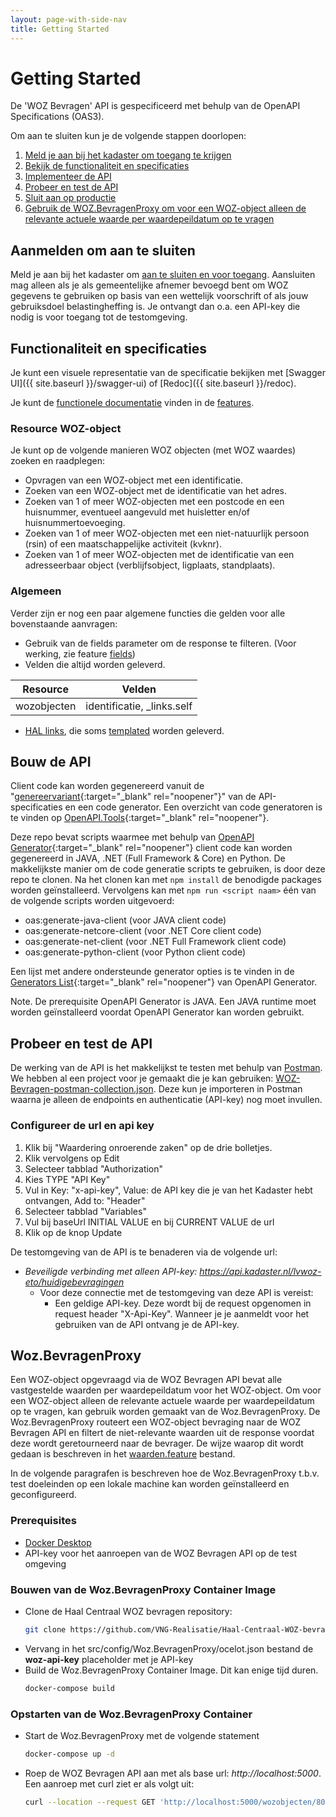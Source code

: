 ```yaml
---
layout: page-with-side-nav
title: Getting Started
---
```

# Getting Started

De 'WOZ Bevragen' API is gespecificeerd met behulp van de OpenAPI Specifications (OAS3).

Om aan te sluiten kun je de volgende stappen doorlopen:
1. [Meld je aan bij het kadaster om toegang te krijgen](#aanmelden-om-aan-te-sluiten)
2. [Bekijk de functionaliteit en specificaties](#functionaliteit-en-specificaties)
3. [Implementeer de API](#bouw-de-api)
4. [Probeer en test de API](#probeer-en-test-de-api)
5. [Sluit aan op productie](#aansluiten-op-productie)
6. [Gebruik de WOZ.BevragenProxy om voor een WOZ-object alleen de relevante actuele waarde per waardepeildatum op te vragen](#wozbevragenproxy)

## Aanmelden om aan te sluiten
Meld je aan bij het kadaster om [aan te sluiten en voor toegang](https://www.kadaster.nl/zakelijk/producten/adressen-en-gebouwen/woz-api-huidige-bevragingen). Aansluiten mag alleen als je als gemeentelijke afnemer bevoegd bent om WOZ gegevens te gebruiken op basis van een wettelijk voorschrift of als jouw gebruiksdoel belastingheffing is. Je ontvangt dan o.a. een API-key die nodig is voor toegang tot de testomgeving. 

## Functionaliteit en specificaties
Je kunt een visuele representatie van de specificatie bekijken met [Swagger UI]({{ site.baseurl }}/swagger-ui) of [Redoc]({{ site.baseurl }}/redoc).

Je kunt de [functionele documentatie](./features) vinden in de [features](./features).

### Resource WOZ-object 
Je kunt op de volgende manieren WOZ objecten (met WOZ waardes) zoeken en raadplegen:

- Opvragen van een WOZ-object met een identificatie.
- Zoeken van een WOZ-object met de identificatie van het adres.
- Zoeken van 1 of meer WOZ-objecten met een postcode en een huisnummer, eventueel aangevuld met huisletter en/of huisnummertoevoeging.
- Zoeken van 1 of meer WOZ-objecten met een niet-natuurlijk persoon (rsin) of een maatschappelijke activiteit (kvknr).
- Zoeken van 1 of meer WOZ-objecten met de identificatie van een adresseerbaar object (verblijfsobject, ligplaats, standplaats).

### Algemeen
Verder zijn er nog een paar algemene functies die gelden voor alle bovenstaande aanvragen:
- Gebruik van de fields parameter om de response te filteren. (Voor werking, zie feature [fields](https://github.com/VNG-Realisatie/Haal-Centraal-common/blob/v1.2.0/features/fields.feature))
- Velden die altijd worden geleverd.

|Resource                           |Velden                         |
|-----                              |------                         |
|wozobjecten                        |identificatie, _links.self     |

- [HAL links](https://tools.ietf.org/html/draft-kelly-json-hal-08), die soms [templated](https://github.com/VNG-Realisatie/Haal-Centraal-common/blob/v1.2.0/features/uri-templating.feature) worden geleverd.

## Bouw de API
Client code kan worden gegenereerd vanuit de "[genereervariant](https://github.com/VNG-Realisatie/Haal-Centraal-WOZ-bevragen/blob/master/specificatie/genereervariant/openapi.yaml){:target="_blank" rel="noopener"}" van de API-specificaties en een code generator. Een overzicht van code generatoren is te vinden op [OpenAPI.Tools](https://openapi.tools/#sdk){:target="_blank" rel="noopener"}.

Deze repo bevat scripts waarmee met behulp van [OpenAPI Generator](https://openapi-generator.tech/){:target="_blank" rel="noopener"} client code kan worden gegenereerd in JAVA, .NET (Full Framework & Core) en Python. De makkelijkste manier om de code generatie scripts te gebruiken, is door deze repo te clonen. Na het clonen kan met `npm install` de benodigde packages worden geïnstalleerd. Vervolgens kan met `npm run <script naam>` één van de volgende scripts worden uitgevoerd:
- oas:generate-java-client (voor JAVA client code)
- oas:generate-netcore-client (voor .NET Core client code)
- oas:generate-net-client (voor .NET Full Framework client code)
- oas:generate-python-client (voor Python client code)

Een lijst met andere ondersteunde generator opties is te vinden in de [Generators List](https://openapi-generator.tech/docs/generators){:target="_blank" rel="noopener"} van OpenAPI Generator.

Note. De prerequisite OpenAPI Generator is JAVA. Een JAVA runtime moet worden geïnstalleerd voordat OpenAPI Generator kan worden gebruikt.

## Probeer en test de API
De werking van de API is het makkelijkst te testen met behulp van [Postman](https://www.getpostman.com/).
We hebben al een project voor je gemaakt die je kan gebruiken: [WOZ-Bevragen-postman-collection.json](https://github.com/VNG-Realisatie/Haal-Centraal-WOZ-bevragen/blob/master/test/WOZ-Bevragen-postman-collection.json). Deze kun je importeren in Postman waarna je alleen de endpoints en authenticatie (API-key) nog moet invullen.

### Configureer de url en api key

1. Klik bij "Waardering onroerende zaken" op de drie bolletjes.
2. Klik vervolgens op Edit
3. Selecteer tabblad "Authorization"
4. Kies TYPE "API Key"
5. Vul in Key: "x-api-key", Value: de API key die je van het Kadaster hebt ontvangen, Add to: "Header"
6. Selecteer tabblad "Variables"
7. Vul bij baseUrl INITIAL VALUE en bij CURRENT VALUE de url
8. Klik op de knop Update

De testomgeving van de API is te benaderen via de volgende url:
- _Beveiligde verbinding met alleen API-key: https://api.kadaster.nl/lvwoz-eto/huidigebevragingen_
    - Voor deze connectie met de testomgeving van deze API is vereist:
        - Een geldige API-key. Deze wordt bij de request opgenomen in request header "X-Api-Key". Wanneer je je aanmeldt voor het gebruiken van de API ontvang je de API-key.

## Woz.BevragenProxy

Een WOZ-object opgevraagd via de WOZ Bevragen API bevat alle vastgestelde waarden per waardepeildatum voor het WOZ-object. Om voor een WOZ-object alleen de relevante actuele waarde per waardepeildatum op te vragen, kan gebruik worden gemaakt van de Woz.BevragenProxy.
De Woz.BevragenProxy routeert een WOZ-object bevraging naar de WOZ Bevragen API en filtert de niet-relevante waarden uit de response voordat deze wordt geretourneerd naar de bevrager. De wijze waarop dit wordt gedaan is beschreven in het [waarden.feature](https://github.com/VNG-Realisatie/Haal-Centraal-WOZ-bevragen/tree/master/features/waarden.feature) bestand.

In de volgende paragrafen is beschreven hoe de Woz.BevragenProxy t.b.v. test doeleinden op een lokale machine kan worden geïnstalleerd en geconfigureerd.

### Prerequisites

- [Docker Desktop](https://www.docker.com/products/docker-desktop)
- API-key voor het aanroepen van de WOZ Bevragen API op de test omgeving 

### Bouwen van de Woz.BevragenProxy Container Image

- Clone de Haal Centraal WOZ bevragen repository:
  ```sh
  git clone https://github.com/VNG-Realisatie/Haal-Centraal-WOZ-bevragen.git
  ```
- Vervang in het src/config/Woz.BevragenProxy/ocelot.json bestand de **woz-api-key** placeholder met je API-key
- Build de Woz.BevragenProxy Container Image. Dit kan enige tijd duren.
  ```sh
  docker-compose build
  ```
### Opstarten van de Woz.BevragenProxy Container

- Start de Woz.BevragenProxy met de volgende statement
  ```sh
  docker-compose up -d
  ```
- Roep de WOZ Bevragen API aan met als base url: *http://localhost:5000*. Een aanroep met curl ziet er als volgt uit:
  ```sh
  curl --location --request GET 'http://localhost:5000/wozobjecten/800000003118'
  ```
 
